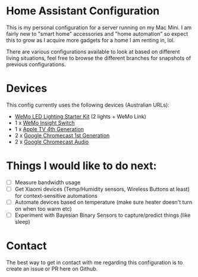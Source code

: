 # Home Assistant Configuration

This is my personal configuration for a server running on my Mac Mini. I am fairly new to "smart home" accessories and "home automation" so expect this to grow as I acquire more gadgets for a home I am renting in, lol.

There are various configurations available to look at based on different living situations, feel free to browse the different branches for snapshots of previous configurations.

# Devices
This config currently uses the following devices (Australian URLs):

- [WeMo LED Lighting Starter Kit](http://www.belkin.com/au/p/P-F5Z0489/) (2 lights + WeMo Link)
- 1 x [WeMo Insight Switch](http://www.belkin.com/au/F7C029-Belkin/p/P-F7C029)
- 1 x [Apple TV 4th Generation](https://www.apple.com/au/shop/buy-tv/apple-tv)
- 2 x [Google Chromecast 1st Generation](https://store.google.com/config/chromecast_2015?hl=en-AU)
- 2 x [Google Chromecast Audio](https://store.google.com/product/chromecast_audio)

# Things I would like to do next:
- [ ] Measure bandwidth usage
- [ ] Get Xiaomi devices (Temp/Humidity sensors, Wireless Buttons at least) for context-sensitive automations
- [ ] Automate devices based on temperature (make sure heater doesn't turn on when too warm etc)
- [ ] Experiment with Bayesian Binary Sensors to capture/predict things (like sleep)

# Contact
The best way to get in contact with me regarding this configuration is to create an issue or PR here on Github.
